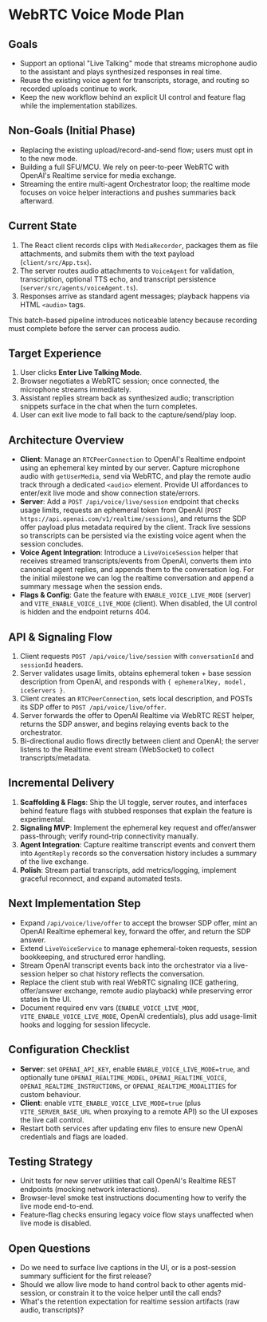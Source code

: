 # WebRTC Voice Mode Plan

## Goals
- Support an optional "Live Talking" mode that streams microphone audio to the assistant and plays synthesized responses in real time.
- Reuse the existing voice agent for transcripts, storage, and routing so recorded uploads continue to work.
- Keep the new workflow behind an explicit UI control and feature flag while the implementation stabilizes.

## Non-Goals (Initial Phase)
- Replacing the existing upload/record-and-send flow; users must opt in to the new mode.
- Building a full SFU/MCU. We rely on peer-to-peer WebRTC with OpenAI's Realtime service for media exchange.
- Streaming the entire multi-agent Orchestrator loop; the realtime mode focuses on voice helper interactions and pushes summaries back afterward.

## Current State
1. The React client records clips with `MediaRecorder`, packages them as file attachments, and submits them with the text payload (`client/src/App.tsx`).
2. The server routes audio attachments to `VoiceAgent` for validation, transcription, optional TTS echo, and transcript persistence (`server/src/agents/voiceAgent.ts`).
3. Responses arrive as standard agent messages; playback happens via HTML `<audio>` tags.

This batch-based pipeline introduces noticeable latency because recording must complete before the server can process audio.

## Target Experience
1. User clicks **Enter Live Talking Mode**.
2. Browser negotiates a WebRTC session; once connected, the microphone streams immediately.
3. Assistant replies stream back as synthesized audio; transcription snippets surface in the chat when the turn completes.
4. User can exit live mode to fall back to the capture/send/play loop.

## Architecture Overview
- **Client**: Manage an `RTCPeerConnection` to OpenAI's Realtime endpoint using an ephemeral key minted by our server. Capture microphone audio with `getUserMedia`, send via WebRTC, and play the remote audio track through a dedicated `<audio>` element. Provide UI affordances to enter/exit live mode and show connection state/errors.
- **Server**: Add a `POST /api/voice/live/session` endpoint that checks usage limits, requests an ephemeral token from OpenAI (`POST https://api.openai.com/v1/realtime/sessions`), and returns the SDP offer payload plus metadata required by the client. Track live sessions so transcripts can be persisted via the existing voice agent when the session concludes.
- **Voice Agent Integration**: Introduce a `LiveVoiceSession` helper that receives streamed transcripts/events from OpenAI, converts them into canonical agent replies, and appends them to the conversation log. For the initial milestone we can log the realtime conversation and append a summary message when the session ends.
- **Flags & Config**: Gate the feature with `ENABLE_VOICE_LIVE_MODE` (server) and `VITE_ENABLE_VOICE_LIVE_MODE` (client). When disabled, the UI control is hidden and the endpoint returns 404.

## API & Signaling Flow
1. Client requests `POST /api/voice/live/session` with `conversationId` and `sessionId` headers.
2. Server validates usage limits, obtains ephemeral token + base session description from OpenAI, and responds with `{ ephemeralKey, model, iceServers }`.
3. Client creates an `RTCPeerConnection`, sets local description, and POSTs its SDP offer to `POST /api/voice/live/offer`.
4. Server forwards the offer to OpenAI Realtime via WebRTC REST helper, returns the SDP answer, and begins relaying events back to the orchestrator.
5. Bi-directional audio flows directly between client and OpenAI; the server listens to the Realtime event stream (WebSocket) to collect transcripts/metadata.

## Incremental Delivery
1. **Scaffolding & Flags**: Ship the UI toggle, server routes, and interfaces behind feature flags with stubbed responses that explain the feature is experimental.
2. **Signaling MVP**: Implement the ephemeral key request and offer/answer pass-through; verify round-trip connectivity manually.
3. **Agent Integration**: Capture realtime transcript events and convert them into `AgentReply` records so the conversation history includes a summary of the live exchange.
4. **Polish**: Stream partial transcripts, add metrics/logging, implement graceful reconnect, and expand automated tests.

## Next Implementation Step
- Expand `/api/voice/live/offer` to accept the browser SDP offer, mint an OpenAI Realtime ephemeral key, forward the offer, and return the SDP answer.
- Extend `LiveVoiceService` to manage ephemeral-token requests, session bookkeeping, and structured error handling.
- Stream OpenAI transcript events back into the orchestrator via a live-session helper so chat history reflects the conversation.
- Replace the client stub with real WebRTC signaling (ICE gathering, offer/answer exchange, remote audio playback) while preserving error states in the UI.
- Document required env vars (`ENABLE_VOICE_LIVE_MODE`, `VITE_ENABLE_VOICE_LIVE_MODE`, OpenAI credentials), plus add usage-limit hooks and logging for session lifecycle.

## Configuration Checklist
- **Server**: set `OPENAI_API_KEY`, enable `ENABLE_VOICE_LIVE_MODE=true`, and optionally tune `OPENAI_REALTIME_MODEL`, `OPENAI_REALTIME_VOICE`, `OPENAI_REALTIME_INSTRUCTIONS`, or `OPENAI_REALTIME_MODALITIES` for custom behaviour.
- **Client**: enable `VITE_ENABLE_VOICE_LIVE_MODE=true` (plus `VITE_SERVER_BASE_URL` when proxying to a remote API) so the UI exposes the live call control.
- Restart both services after updating env files to ensure new OpenAI credentials and flags are loaded.

## Testing Strategy
- Unit tests for new server utilities that call OpenAI's Realtime REST endpoints (mocking network interactions).
- Browser-level smoke test instructions documenting how to verify the live mode end-to-end.
- Feature-flag checks ensuring legacy voice flow stays unaffected when live mode is disabled.

## Open Questions
- Do we need to surface live captions in the UI, or is a post-session summary sufficient for the first release?
- Should we allow live mode to hand control back to other agents mid-session, or constrain it to the voice helper until the call ends?
- What's the retention expectation for realtime session artifacts (raw audio, transcripts)?
